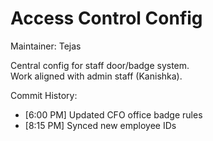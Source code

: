 # Access Control Config  

Maintainer: Tejas  

Central config for staff door/badge system.  
Work aligned with admin staff (Kanishka).  

Commit History:
- [6:00 PM] Updated CFO office badge rules
- [8:15 PM] Synced new employee IDs

